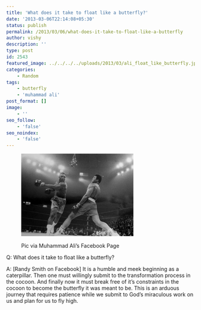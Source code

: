 ```yaml
---
title: 'What does it take to float like a butterfly?'
date: '2013-03-06T22:14:08+05:30'
status: publish
permalink: /2013/03/06/what-does-it-take-to-float-like-a-butterfly
author: vishy
description: ''
type: post
id: 2543
featured_image: ../../../../uploads/2013/03/ali_float_like_butterfly.jpg
categories: 
    - Random
tags:
    - butterfly
    - 'muhammad ali'
post_format: []
image:
    - ''
seo_follow:
    - 'false'
seo_noindex:
    - 'false'
---
```

<figure aria-describedby="caption-attachment-2544" class="wp-caption alignleft" id="attachment_2544" style="width: 300px">

[![Pic via Muhammad Ali's Facebook Page](../../../../uploads/2013/03/ali_float_like_butterfly.jpg)](http://www.ulaar.com/wp-content/uploads/2013/03/ali_float_like_butterfly.jpg)<figcaption class="wp-caption-text" id="caption-attachment-2544">Pic via Muhammad Ali’s Facebook Page</figcaption></figure>

Q: What does it take to float like a butterfly?

A: \[Randy Smith on Facebook\] It is a humble and meek beginning as a caterpillar. Then one must willingly submit to the transformation process in the cocoon. And finally now it must break free of it’s constraints in the cocoon to become the butterfly it was meant to be. This is an arduous journey that requires patience while we submit to God’s miraculous work on us and plan for us to fly high.
